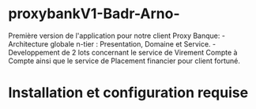 # proxybankV1-Badr-Arno-
Première version de l'application pour notre client Proxy Banque:
-Architecture globale n-tier : Presentation, Domaine et Service.
-Developpement de 2 lots concernant le service de Virement Compte à Compte
ainsi que le service de Placement financier pour client fortuné.

# Installation et configuration requise
